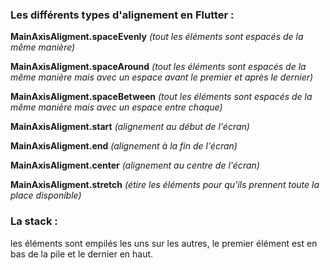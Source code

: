 


### Les différents types d'alignement en Flutter :
**MainAxisAligment.spaceEvenly**  *(tout les éléments sont espacés de la même manière)*

**MainAxisAligment.spaceAround** *(tout les éléments sont espacés de la même manière mais avec un espace avant le premier et après le dernier)*

**MainAxisAligment.spaceBetween** *(tout les éléments sont espacés de la même manière mais avec un espace entre chaque)*

**MainAxisAligment.start**   *(alignement au début de l'écran)*

**MainAxisAligment.end**	*(alignement à la fin de l'écran)*

**MainAxisAligment.center** *(alignement au centre de l'écran)*

**MainAxisAligment.stretch** *(étire les éléments pour qu'ils prennent toute la place disponible)*

### La stack :

les éléments sont empilés les uns sur les autres, le premier élément est en bas de la pile et le dernier en haut.
